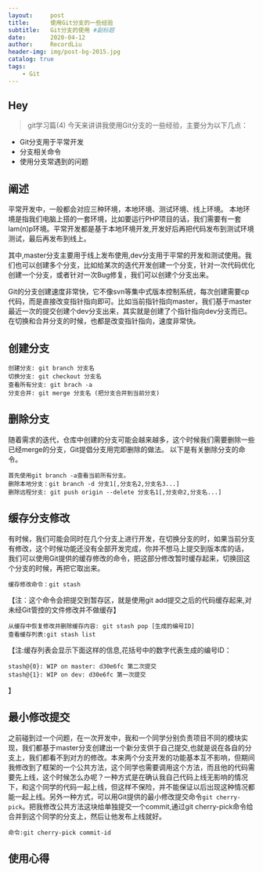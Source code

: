 ```yaml
---
layout:     post   				    
title:      使用Git分支的一些经验 				
subtitle:   Git分支的使用 #副标题
date:       2020-04-12 				
author:     RecordLiu 						
header-img: img/post-bg-2015.jpg 	
catalog: true 						
tags:								
    - Git
---
```


## Hey

>git学习篇(4)
今天来讲讲我使用Git分支的一些经验，主要分为以下几点：
* Git分支用于平常开发
* 分支相关命令
* 使用分支常遇到的问题

## 阐述
平常开发中，一般都会对应三种环境，本地环境、测试环境、线上环境。
本地环境是指我们电脑上搭的一套环境，比如要运行PHP项目的话，我们需要有一套lam(n)p环境。平常开发都是基于本地环境开发,开发好后再把代码发布到测试环境测试，最后再发布到线上。

其中,master分支主要用于线上发布使用,dev分支用于平常的开发和测试使用。我们也可以创建多个分支，比如给某次的迭代开发创建一个分支，针对一次代码优化创建一个分支，或者针对一次Bug修复，我们可以创建个分支出来。

Git的分支创建速度非常快，它不像svn等集中式版本控制系统，每次创建需要cp代码，而是直接改变指针指向即可。比如当前指针指向master，我们基于master最近一次的提交创建个dev分支出来，其实就是创建了个指针指向dev分支而已。在切换和合并分支的时候，也都是改变指针指向，速度非常快。

## 创建分支
```
创建分支: git branch 分支名
切换分支: git checkout 分支名
查看所有分支: git brach -a
分支合并: git merge 分支名 (把分支合并到当前分支)
```
## 删除分支
随着需求的迭代，仓库中创建的分支可能会越来越多，这个时候我们需要删除一些已经merge的分支，Git提倡分支用完即删除的做法。
以下是有关删除分支的命令。
```
首先使用git branch -a查看当前所有分支。
删除本地分支：git branch -d 分支1[,分支名2,分支名3...]
删除远程分支: git push origin --delete 分支名1[,分支命2,分支名...]
```
## 缓存分支修改

有时候，我们可能会同时在几个分支上进行开发，在切换分支的时，如果当前分支有修改，这个时候功能还没有全部开发完成，你并不想马上提交到版本库的话，
我们可以使用Git提供的缓存修改的命令，把这部分修改暂时缓存起来，切换回这个分支的时候，再把它取出来。
```
缓存修改命令：git stash 
```
【注：这个命令会把提交到暂存区，就是使用git add提交之后的代码缓存起来,对未经Git管控的文件修改并不做缓存】
```
从缓存中恢复修改并删除缓存内容: git stash pop [生成的编号ID]
查看缓存列表:git stash list
```
【注:缓存列表会显示下面这样的信息,花括号中的数字代表生成的编号ID：
```
stash@{0}: WIP on master: d30e6fc 第二次提交
stash@{1}: WIP on dev: d30e6fc 第一次提交
```
】

## 最小修改提交

之前碰到过一个问题，在一次开发中，我和一个同学分别负责项目不同的模块实现，我们都基于master分支创建出一个新分支供于自己提交,也就是说在各自的分支上，我们都看不到对方的修改。本来两个分支开发的功能基本互不影响，但期间我修改到了框架的一个公共方法，这个同学也需要调用这个方法，而且他的代码需要先上线，这个时候怎么办呢？一种方式是在确认我自己代码上线无影响的情况下，和这个同学的代码一起上线，但这样不保险，并不能保证以后出现这种情况都能一起上线。另外一种方式，可以用Git提供的最小修改提交命令`git cherry-pick`。把我修改公共方法这块给单独提交一个commit,通过git cherry-pick命令给合并到这个同学的分支上，然后让他发布上线就好。
```
命令:git cherry-pick commit-id
```

## 使用心得

